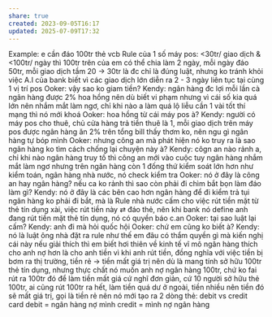 ```yaml
---
share: true
created: 2023-09-05T16:17
updated: 2025-07-09T17:32
---
```

Example: e cần đáo 100tr thẻ vcb
Rule của 1 số máy pos: <30tr/ giao dịch & <100tr/ ngày
thì 100tr trên của em có thể chia làm 2 ngày, mỗi ngày đáo 50tr, mỗi giao dịch tầm 20 → 30tr là đc
chỉ là đúng luật, nhưng ko tránh khỏi việc A.I của bank biết vì các giao dịch lớn diễn ra 2 - 3 ngày liên tục tại cùng 1 vị trí pos
Ooker: vậy sao ko giam tiền?
Kendy: ngân hàng đc lợi
mỗi lần cà ngân hàng được 2% hoa hồng
nên dù biết vi phạm nhưng vì cái số kia quá lớn nên nhắm mắt làm ngơ, chỉ khi nào a làm quá lộ liễu cần 1 vài tốt thí mạng thì nó mới khoá
Ooker: hoa hồng từ cái máy pos à?
Kendy: người có máy pos cho thuê, chủ cửa hàng trả tiền thuê là 1, mỗi giao dịch trên máy pos được ngân hàng ăn 2% trên tổng bill
thấy thơm ko, nên ngu gì ngân hàng tự bóp mình
Ooker: nhưng công an mà phát hiện nó ko truy ra là sao ngân hàng ko tìm cách chống lại chuyện này à? 
Kendy: côgn an nào rảnh a, chỉ khi nào ngân hàng truy tố thì công an mới vào cuộc
tuy ngân hàng nhắm mắt làm ngơ nhưng trên ngân hàng còn 1 đống thứ kiểm soát lớn hơn như kiểm toán, ngân hàng nhà nước, nó check kiểm tra
Ooker: nó ở đây là công an hay ngân hàng?
nếu ca ko rảnh thì sao còn phải đi chìm bắt bọn làm đáo làm gì?
Kendy: nó ở đây là các bên cao hơn ngân hàng để đi kiểm trả tụi ngân hàng
ko phải đi bắt, mà là Rule nhà nước cấm cho việc rút tiền mặt từ thẻ tín dụng xài, việc rút tiền này ⇄ đáo thẻ, nên khi bank nó define anh đang rút tiền mặt thẻ tín dụng, nó có quyền báo c.an
Ooker: tại sao luật lại cấm?
Kendy: anh đi mà hỏi quốc hội
Ooker: chứ em cũng ko biết à?
Kendy: nó là luật
ông nhà đặt ra rule như thế
em đâu có thẩm quyền gì mà kiến nghị
cái này nếu giải thích thì em biết
hơi thiên về kinh tế vĩ mô
ngân hàng thích cho anh nợ hơn là cho anh tiền
vì khi anh rút tiền, đồng nghĩa với việc tiền bị bơm ra thị trường, tiền rẻ → tiền mất giá trị 
nên dù là mang tính sở hữu 100tr thẻ tín dụng, nhưng thực chất nó muốn anh nợ ngân hàng 100tr, chứ ko fai rút ra 100tr đó để làm tiền mất giá
cứ nghĩ đơn giản, cứ 10 người sở hữu thẻ 100tr, ai cũng rút 100tr ra hết, làm tiền quá dư ở ngoài, tiền nhiều nên tiền đó sẽ mất giá trị, gọi là tiền rẻ
nên nó mới tạo ra 2 dòng thẻ: debit vs credit card
debit = ngân hàng nợ mình
credit = mình nợ ngân hàng
